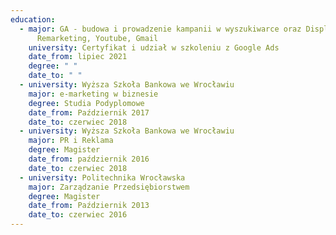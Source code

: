 ```yaml
---
education:
  - major: GA - budowa i prowadzenie kampanii w wyszukiwarce oraz Display,
      Remarketing, Youtube, Gmail
    university: Certyfikat i udział w szkoleniu z Google Ads
    date_from: lipiec 2021
    degree: " "
    date_to: " "
  - university: Wyższa Szkoła Bankowa we Wrocławiu
    major: e-marketing w biznesie
    degree: Studia Podyplomowe
    date_from: Październik 2017
    date_to: czerwiec 2018
  - university: Wyższa Szkoła Bankowa we Wrocławiu
    major: PR i Reklama
    degree: Magister
    date_from: październik 2016
    date_to: czerwiec 2018
  - university: Politechnika Wrocławska
    major: Zarządzanie Przedsiębiorstwem
    degree: Magister
    date_from: Październik 2013
    date_to: czerwiec 2016
---
```

